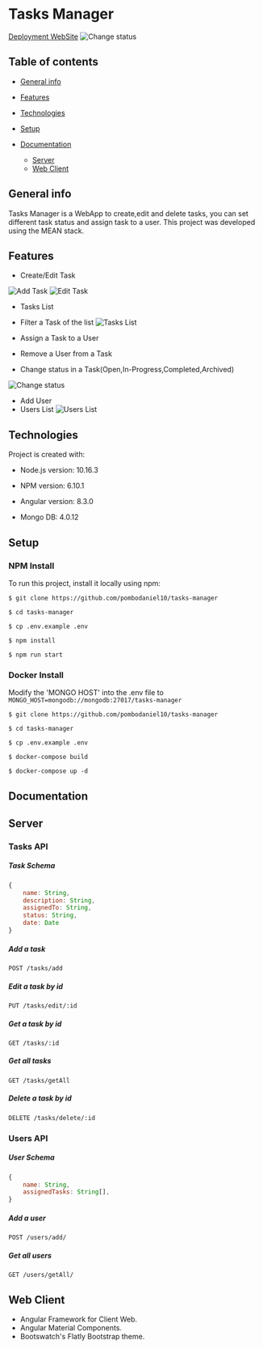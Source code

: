# Tasks Manager

[Deployment WebSite](http://semard.com.co:4016)
![Change status](./images/change-status.gif)

## Table of contents

*  [General info](#general-info)

*  [Features](#features)

*  [Technologies](#technologies)

*  [Setup](#setup)

*  [Documentation](#documentation)
	* [Server](#server)
	*  [Web Client](#webclient)

  

## General info

Tasks Manager is a WebApp to create,edit and delete tasks, you can set different task status and assign task to a user. This project was developed using the MEAN stack.

## Features

* Create/Edit Task

![Add Task](./images/add-task.png)
![Edit Task](./images/edit-task.png)

* Tasks List
* Filter a Task of the list
![Tasks List](./images/task-list.gif)

* Assign a Task to a User
* Remove a User from a Task
* Change status in a Task(Open,In-Progress,Completed,Archived)

![Change status](./images/change-status.gif)

* Add User
* Users List
![Users List](./images/users-list.gif)



  

## Technologies

Project is created with:

* Node.js version: 10.16.3

* NPM version: 6.10.1

* Angular version: 8.3.0

* Mongo DB: 4.0.12

## Setup

### NPM Install 

To run this project, install it locally using npm:

```
$ git clone https://github.com/pombodaniel10/tasks-manager

$ cd tasks-manager

$ cp .env.example .env

$ npm install

$ npm run start
```

### Docker Install 

Modify the 'MONGO HOST' into the .env file to ```MONGO_HOST=mongodb://mongodb:27017/tasks-manager```

```
$ git clone https://github.com/pombodaniel10/tasks-manager

$ cd tasks-manager

$ cp .env.example .env

$ docker-compose build

$ docker-compose up -d
```
 
## Documentation

## Server

### Tasks API

##### Task Schema

```javascript
{
	name: String,
	description: String,
	assignedTo: String,
	status: String,
	date: Date
}
``` 

##### Add a task

```http
POST /tasks/add
```

##### Edit a task by id

```http
PUT /tasks/edit/:id
```

##### Get a task by id

```http
GET /tasks/:id
```

##### Get all tasks

```http
GET /tasks/getAll
```

##### Delete a task by id

```http
DELETE /tasks/delete/:id
```

### Users API

##### User Schema

```javascript
{
	name: String,
	assignedTasks: String[],
}
``` 

##### Add a user

```http
POST /users/add/
```

##### Get all users

```http
GET /users/getAll/
```

## Web Client

* Angular Framework for Client Web.
* Angular Material Components.
* Bootswatch's Flatly Bootstrap theme.
